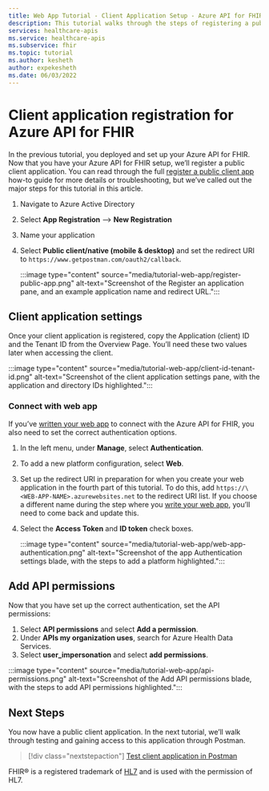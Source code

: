 ```yaml
---
title: Web App Tutorial - Client Application Setup - Azure API for FHIR
description: This tutorial walks through the steps of registering a public application for getting ready to deploy a web application
services: healthcare-apis
ms.service: healthcare-apis
ms.subservice: fhir
ms.topic: tutorial
ms.author: kesheth
author: expekesheth
ms.date: 06/03/2022
---
```


# Client application registration for Azure API for FHIR

In the previous tutorial, you deployed and set up your Azure API for FHIR. Now that you have your Azure API for FHIR setup, we’ll register a public client application. You can read through the full [register a public client app](register-public-azure-ad-client-app.md) how-to guide for more details or troubleshooting, but we’ve called out the major steps for this tutorial in this article.

1. Navigate to Azure Active Directory
1. Select **App Registration** --> **New Registration**
1. Name your application
1. Select **Public client/native (mobile & desktop)** and set the redirect URI to `https://www.getpostman.com/oauth2/callback`.

   :::image type="content" source="media/tutorial-web-app/register-public-app.png" alt-text="Screenshot of the Register an application pane, and an example application name and redirect URL.":::

## Client application settings

Once your client application is registered, copy the Application (client) ID and the Tenant ID from the Overview Page. You’ll need these two values later when accessing the client.

:::image type="content" source="media/tutorial-web-app/client-id-tenant-id.png" alt-text="Screenshot of the client application settings pane, with the application and directory IDs highlighted.":::

### Connect with web app

If you’ve [written your web app](tutorial-web-app-write-web-app.md) to connect with the Azure API for FHIR, you also need to set the correct authentication options. 

1. In the left menu, under **Manage**, select **Authentication**. 

1. To add a new platform configuration, select **Web**.

1. Set up the redirect URI in preparation for when you create your web application in the fourth part of this tutorial. To do this, add `https://\<WEB-APP-NAME>.azurewebsites.net` to the redirect URI list. If you choose a different name during the step where you [write your web app](tutorial-web-app-write-web-app.md), you’ll need to come back and update this.

1. Select the **Access Token** and **ID token** check boxes.

   :::image type="content" source="media/tutorial-web-app/web-app-authentication.png" alt-text="Screenshot of the app Authentication settings blade, with the steps to add a platform highlighted.":::

## Add API permissions

Now that you have set up the correct authentication, set the API permissions:

1. Select **API permissions** and select **Add a permission**.
1. Under **APIs my organization uses**, search for Azure Health Data Services.
1. Select **user_impersonation** and select **add permissions**.

:::image type="content" source="media/tutorial-web-app/api-permissions.png" alt-text="Screenshot of the Add API permissions blade, with the steps to add API permissions highlighted.":::

## Next Steps

You now have a public client application. In the next tutorial, we’ll walk through testing and gaining access to this application through Postman.

>[!div class="nextstepaction"]
>[Test client application in Postman](tutorial-web-app-test-postman.md)

FHIR&#174; is a registered trademark of [HL7](https://hl7.org/fhir/) and is used with the permission of HL7.

